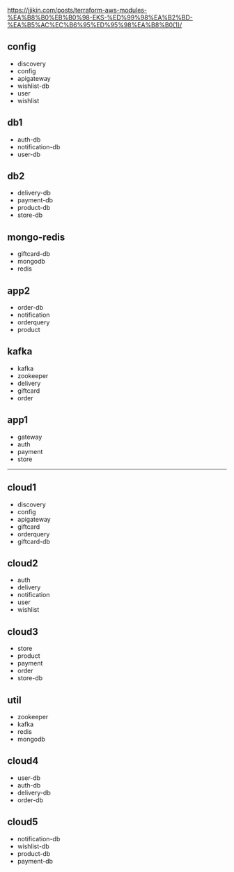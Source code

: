 https://jjikin.com/posts/terraform-aws-modules-%EA%B8%B0%EB%B0%98-EKS-%ED%99%98%EA%B2%BD-%EA%B5%AC%EC%B6%95%ED%95%98%EA%B8%B0(1)/

## config 
- discovery 
- config
- apigateway 
- wishlist-db
- user
- wishlist
## db1
- auth-db
- notification-db
- user-db
## db2
- delivery-db
- payment-db
- product-db
- store-db
## mongo-redis
- giftcard-db
- mongodb
- redis
## app2
- order-db
- notification
- orderquery
- product
## kafka
- kafka
- zookeeper
- delivery
- giftcard
- order
## app1
- gateway 
- auth
- payment
- store
---
## cloud1
- discovery
- config
- apigateway 
- giftcard
- orderquery
-  giftcard-db
## cloud2 
- auth 
- delivery
- notification
- user
- wishlist
## cloud3
- store
- product
- payment
- order
- store-db
## util 
- zookeeper
- kafka
- redis
- mongodb
## cloud4
- user-db
- auth-db
- delivery-db
- order-db
## cloud5
- notification-db
- wishlist-db
- product-db
- payment-db